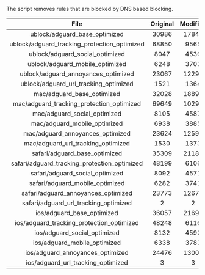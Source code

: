 The script removes rules that are blocked by DNS based blocking.


| File | Original | Modified |
|:----:|:-----:|:-----:|
| ublock/adguard_base_optimized | 30986 | 17841 |
| ublock/adguard_tracking_protection_optimized | 68850 | 9565 |
| ublock/adguard_social_optimized | 8047 | 4536 |
| ublock/adguard_mobile_optimized | 6248 | 3703 |
| ublock/adguard_annoyances_optimized | 23067 | 12293 |
| ublock/adguard_url_tracking_optimized | 1521 | 1364 |
| mac/adguard_base_optimized | 32028 | 18894 |
| mac/adguard_tracking_protection_optimized | 69649 | 10294 |
| mac/adguard_social_optimized | 8105 | 4587 |
| mac/adguard_mobile_optimized | 6938 | 3885 |
| mac/adguard_annoyances_optimized | 23624 | 12599 |
| mac/adguard_url_tracking_optimized | 1530 | 1373 |
| safari/adguard_base_optimized | 35309 | 21188 |
| safari/adguard_tracking_protection_optimized | 48199 | 6106 |
| safari/adguard_social_optimized | 8092 | 4571 |
| safari/adguard_mobile_optimized | 6282 | 3741 |
| safari/adguard_annoyances_optimized | 23773 | 12675 |
| safari/adguard_url_tracking_optimized | 2 | 2 |
| ios/adguard_base_optimized | 36057 | 21694 |
| ios/adguard_tracking_protection_optimized | 48248 | 6116 |
| ios/adguard_social_optimized | 8132 | 4592 |
| ios/adguard_mobile_optimized | 6338 | 3783 |
| ios/adguard_annoyances_optimized | 24476 | 13005 |
| ios/adguard_url_tracking_optimized | 3 | 3 |